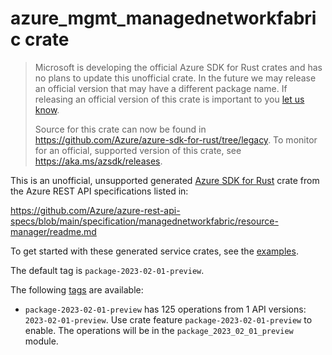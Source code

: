# azure_mgmt_managednetworkfabric crate

> Microsoft is developing the official Azure SDK for Rust crates and has no plans to update this unofficial crate.
> In the future we may release an official version that may have a different package name.
> If releasing an official version of this crate is important to you [let us know](https://github.com/Azure/azure-sdk-for-rust/issues/new/choose).
>
> Source for this crate can now be found in <https://github.com/Azure/azure-sdk-for-rust/tree/legacy>.
> To monitor for an official, supported version of this crate, see <https://aka.ms/azsdk/releases>.

This is an unofficial, unsupported generated [Azure SDK for Rust](https://github.com/Azure/azure-sdk-for-rust/tree/legacy) crate from the Azure REST API specifications listed in:

https://github.com/Azure/azure-rest-api-specs/blob/main/specification/managednetworkfabric/resource-manager/readme.md

To get started with these generated service crates, see the [examples](https://github.com/Azure/azure-sdk-for-rust/blob/legacy/services/README.md#examples).

The default tag is `package-2023-02-01-preview`.

The following [tags](https://github.com/Azure/azure-sdk-for-rust/blob/legacy/services/tags.md) are available:

- `package-2023-02-01-preview` has 125 operations from 1 API versions: `2023-02-01-preview`. Use crate feature `package-2023-02-01-preview` to enable. The operations will be in the `package_2023_02_01_preview` module.